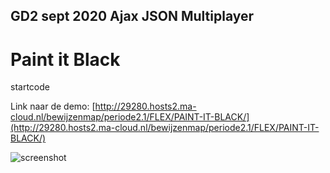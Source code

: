 ## GD2 sept 2020 Ajax JSON Multiplayer
# Paint it Black

startcode

Link naar de demo: [http://29280.hosts2.ma-cloud.nl/bewijzenmap/periode2.1/FLEX/PAINT-IT-BLACK/](http://29280.hosts2.ma-cloud.nl/bewijzenmap/periode2.1/FLEX/PAINT-IT-BLACK/)



![screenshot](https://github.com/MediacollegeAmsterdam/Paint-it-Black-2020-start-code/blob/master/Screenshot.png)
